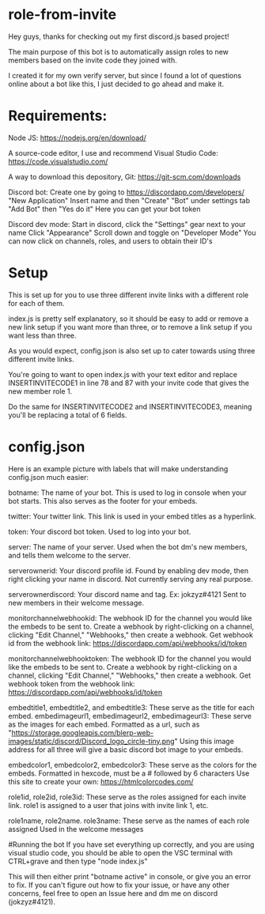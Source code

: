 # role-from-invite
Hey guys, thanks for checking out my first discord.js based project!

The main purpose of this bot is to automatically assign roles to new members based on the invite code they joined with.

I created it for my own verify server, but since I found a lot of questions online about a bot like this, I just decided to go ahead and make it.

# Requirements:

Node JS: https://nodejs.org/en/download/

A source-code editor, I use and recommend Visual Studio Code: https://code.visualstudio.com/

A way to download this depository, Git: https://git-scm.com/downloads

Discord bot:
Create one by going to https://discordapp.com/developers/
"New Application"
Insert name and then "Create"
"Bot" under settings tab
"Add Bot" then "Yes do it"
Here you can get your bot token
	
Discord dev mode:
Start in discord, click the "Settings" gear next to your name
Click "Appearance"
Scroll down and toggle on "Developer Mode"
You can now click on channels, roles, and users to obtain their ID's

# Setup

This is set up for you to use three different invite links with a different role for each of them. 

index.js is pretty self explanatory, so it should be easy to add or remove a new link setup if you want more than three, or to remove a link setup if you want less than three.

As you would expect, config.json is also set up to cater towards using three different invite links. 

You're going to want to open index.js with your text editor and replace INSERTINVITECODE1 in line 78 and 87 with your invite code that gives the new member role 1.

Do the same for INSERTINVITECODE2 and INSERTINVITECODE3, meaning you'll be replacing a total of 6 fields.

# config.json

Here is an example picture with labels that will make understanding config.json much easier:

botname:
The name of your bot. 
This is used to log in console when your bot starts.
This also serves as the footer for your embeds.

twitter:
Your twitter link.
This link is used in your embed titles as a hyperlink.

token:
Your discord bot token.
Used to log into your bot.
	
server:
The name of your server.
Used when the bot dm's new members, and tells them welcome to the server.
	
serverownerid:
Your discord profile id.
Found by enabling dev mode, then right clicking your name in discord.
Not currently serving any real purpose.
	
serverownerdiscord:
Your discord name and tag.
Ex: jokzyz#4121
Sent to new members in their welcome message.
	
monitorchannelwebhookid:
The webhook ID for the channel you would like the embeds to be sent to.
Create a webhook by right-clicking on a channel, clicking "Edit Channel," "Webhooks," then create a webhook.
Get webhook id from the webhook link: https://discordapp.com/api/webhooks/id/token
	
monitorchannelwebhooktoken:
The webhook ID for the channel you would like the embeds to be sent to.
Create a webhook by right-clicking on a channel, clicking "Edit Channel," "Webhooks," then create a webhook.
Get webhook token from the webhook link: https://discordapp.com/api/webhooks/id/token
	
embedtitle1, embedtitle2, and embedtitle3:
These serve as the title for each embed.
embedimageurl1, embedimageurl2, embedimageurl3:
These serve as the images for each embed.
Formatted as a url, such as "https://storage.googleapis.com/blerp-web-images/static/discord/Discord_logo_circle-tiny.png"
Using this image address for all three will give a basic discord bot image to your embeds.
	
embedcolor1, embedcolor2, embedcolor3:
These serve as the colors for the embeds.
Formatted in hexcode, must be a # followed by 6 characters
Use this site to create your own: https://htmlcolorcodes.com/

role1id, role2id, role3id:
These serve as the roles assigned for each invite link.
role1 is assigned to a user that joins with invite link 1, etc.

role1name, role2name. role3name:
These serve as the names of each role assigned
Used in the welcome messages
	
#Running the bot
If you have set everything up correctly, and you are using visual studio code, you should be able to open the VSC terminal with CTRL+grave and then type "node index.js"

This will then either print "botname active" in console, or give you an error to fix. If you can't figure out how to fix your issue, or have any other concerns, feel free to open an Issue here and dm me on discord (jokzyz#4121). 
